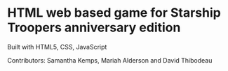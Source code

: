 # HTML web based game for Starship Troopers anniversary edition

Built with HTML5, CSS, JavaScript

Contributors: Samantha Kemps, Mariah Alderson and David Thibodeau 
